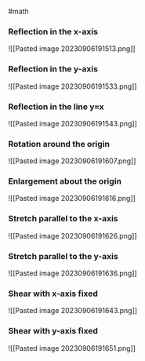 #math 

### Reflection in the x-axis

![[Pasted image 20230906191513.png]]
### Reflection in the y-axis

![[Pasted image 20230906191533.png]]
### Reflection in the line y=x

![[Pasted image 20230906191543.png]]

### Rotation around the origin

![[Pasted image 20230906191607.png]]
### Enlargement about the origin

![[Pasted image 20230906191616.png]]

### Stretch parallel to the x-axis

![[Pasted image 20230906191626.png]]

### Stretch parallel to the y-axis

![[Pasted image 20230906191636.png]]
### Shear with x-axis fixed

![[Pasted image 20230906191643.png]]
### Shear with y-axis fixed

![[Pasted image 20230906191651.png]]

